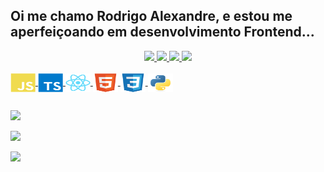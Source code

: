 ## Oi me chamo Rodrigo Alexandre, e estou me aperfeiçoando em desenvolvimento Frontend...
<div align="center">
 <a href="https://github.com/rodrigo-alexandre91">
 <img height="180em" src="https://github-readme-stats.vercel.app/api?username=rodrigo-alexandre91&count_private=true&show_icons=true&theme=merko"/>
 <img height="180em" src="https://github.com/rodrigo-alexandre91/github-readme-stats"/>
 <img height="180em" src="https://github-readme-stats.vercel.app/api/top-langs/?username=rodrigo-alexandre91&layout=compact&show_icons=true&theme=merko"/>
 <img height="180em" src="https://github.com/anuraghazra/github-readme-stats"/>
  
    
</div>

<div style="display: inline_block"><br>
  <img align="center" alt="Rafa-Js" height="30" width="40" src="https://raw.githubusercontent.com/devicons/devicon/master/icons/javascript/javascript-plain.svg">
  <img align="center" alt="Rafa-Ts" height="30" width="40" src="https://raw.githubusercontent.com/devicons/devicon/master/icons/typescript/typescript-plain.svg">
  <img align="center" alt="Rafa-React" height="30" width="40" src="https://raw.githubusercontent.com/devicons/devicon/master/icons/react/react-original.svg">
  <img align="center" alt="Rafa-HTML" height="30" width="40" src="https://raw.githubusercontent.com/devicons/devicon/master/icons/html5/html5-original.svg">
  <img align="center" alt="Rafa-CSS" height="30" width="40" src="https://raw.githubusercontent.com/devicons/devicon/master/icons/css3/css3-original.svg">
  <img align="center" alt="Rafa-Python" height="30" width="40" src="https://raw.githubusercontent.com/devicons/devicon/master/icons/python/python-original.svg">
  
</div>
  
  ##
 
<div> 
  
  <a href="https://instagram.com/rodrigo_alexandre91" target="_blank"><img src="https://img.shields.io/badge/-Instagram-%23E4405F?style=for-the-badge&logo=instagram&logoColor=white" target="_blank"></a>

  <a href = "mailto:rodrigosillva1991@gmail.com"><img src="https://img.shields.io/badge/-Gmail-%23333?style=for-the-badge&logo=gmail&logoColor=white"
  target="_blank"></a>
  
  <a href="https://www.linkedin.com/in/rodrigo-alexandre-da-silva-884a981a5" target="_blank"><img src="https://img.shields.io/badge/-LinkedIn-%230077B5?style=for-the-badge&logo=linkedin&logoColor=white" target="_blank"></a> 
  
</div>
